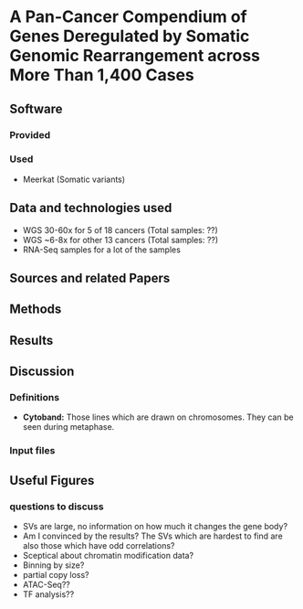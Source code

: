 # A Pan-Cancer Compendium of Genes Deregulated by Somatic Genomic Rearrangement across More Than 1,400 Cases

## Software 

### Provided
### Used 
 - Meerkat (Somatic variants)

## Data and technologies used
 - WGS 30-60x for 5 of 18 cancers (Total samples: ??)
 - WGS ~6-8x for other 13 cancers (Total samples: ??)
 - RNA-Seq samples for a lot of the samples

## Sources and related Papers

## Methods

## Results

## Discussion



### Definitions
- __Cytoband:__ Those lines which are drawn on chromosomes. They can be seen during metaphase.
### Input files

## Useful Figures


### questions to discuss
- SVs are large, no information on how much it changes the gene body?
- Am I convinced by the results? The SVs which are hardest to find are also those which have odd correlations?
- Sceptical about chromatin modification data?
- Binning by size?
- partial copy loss?
- ATAC-Seq??
- TF analysis??
